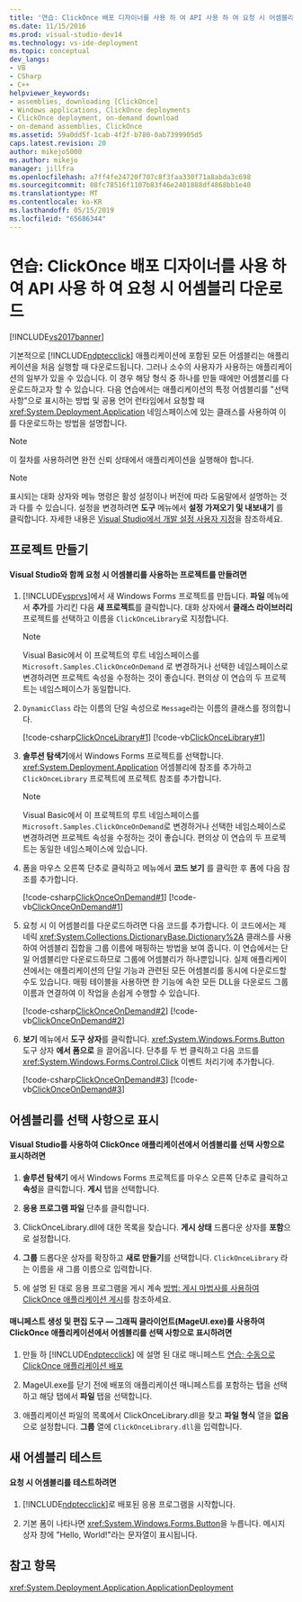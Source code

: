 ```yaml
---
title: '연습: ClickOnce 배포 디자이너를 사용 하 여 API 사용 하 여 요청 시 어셈블리 다운로드 | Microsoft Docs'
ms.date: 11/15/2016
ms.prod: visual-studio-dev14
ms.technology: vs-ide-deployment
ms.topic: conceptual
dev_langs:
- VB
- CSharp
- C++
helpviewer_keywords:
- assemblies, downloading [ClickOnce]
- Windows applications, ClickOnce deployments
- ClickOnce deployment, on-demand download
- on-demand assemblies, ClickOnce
ms.assetid: 59a0dd5f-1cab-4f2f-b780-0ab7399905d5
caps.latest.revision: 20
author: mikejo5000
ms.author: mikejo
manager: jillfra
ms.openlocfilehash: a7ff4fe24720f707c8f3faa330f71a8abda3c698
ms.sourcegitcommit: 08fc78516f1107b83f46e2401888df4868bb1e40
ms.translationtype: MT
ms.contentlocale: ko-KR
ms.lasthandoff: 05/15/2019
ms.locfileid: "65686344"
---
```

# <a name="walkthrough-downloading-assemblies-on-demand-with-the-clickonce-deployment-api-using-the-designer"></a>연습: ClickOnce 배포 디자이너를 사용 하 여 API 사용 하 여 요청 시 어셈블리 다운로드
[!INCLUDE[vs2017banner](../includes/vs2017banner.md)]

기본적으로 [!INCLUDE[ndptecclick](../includes/ndptecclick-md.md)] 애플리케이션에 포함된 모든 어셈블리는 애플리케이션을 처음 실행할 때 다운로드됩니다. 그러나 소수의 사용자가 사용하는 애플리케이션의 일부가 있을 수 있습니다. 이 경우 해당 형식 중 하나를 만들 때에만 어셈블리를 다운로드하고자 할 수 있습니다. 다음 연습에서는 애플리케이션의 특정 어셈블리를 "선택 사항"으로 표시하는 방법 및 공용 언어 런타임에서 요청할 때 <xref:System.Deployment.Application> 네임스페이스에 있는 클래스를 사용하여 이를 다운로드하는 방법을 설명합니다.  
  
> [!NOTE]
> 이 절차를 사용하려면 완전 신뢰 상태에서 애플리케이션을 실행해야 합니다.  
  
> [!NOTE]
> 표시되는 대화 상자와 메뉴 명령은 활성 설정이나 버전에 따라 도움말에서 설명하는 것과 다를 수 있습니다. 설정을 변경하려면 **도구** 메뉴에서 **설정 가져오기 및 내보내기** 를 클릭합니다. 자세한 내용은 [Visual Studio에서 개발 설정 사용자 지정](https://msdn.microsoft.com/22c4debb-4e31-47a8-8f19-16f328d7dcd3)을 참조하세요.  
  
## <a name="creating-the-projects"></a>프로젝트 만들기  
  
#### <a name="to-create-a-project-that-uses-an-on-demand-assembly-with-visual-studio"></a>Visual Studio와 함께 요청 시 어셈블리를 사용하는 프로젝트를 만들려면  
  
1. [!INCLUDE[vsprvs](../includes/vsprvs-md.md)]에서 새 Windows Forms 프로젝트를 만듭니다. **파일** 메뉴에서 **추가**를 가리킨 다음 **새 프로젝트**를 클릭합니다. 대화 상자에서 **클래스 라이브러리** 프로젝트를 선택하고 이름을 `ClickOnceLibrary`로 지정합니다.  
  
    > [!NOTE]
    > Visual Basic에서 이 프로젝트의 루트 네임스페이스를 `Microsoft.Samples.ClickOnceOnDemand` 로 변경하거나 선택한 네임스페이스로 변경하려면 프로젝트 속성을 수정하는 것이 좋습니다. 편의상 이 연습의 두 프로젝트는 네임스페이스가 동일합니다.  
  
2. `DynamicClass` 라는 이름의 단일 속성으로 `Message`라는 이름의 클래스를 정의합니다.  
  
     [!code-csharp[ClickOnceLibrary#1](../snippets/csharp/VS_Snippets_Winforms/ClickOnceLibrary/CS/Class1.cs#1)]
     [!code-vb[ClickOnceLibrary#1](../snippets/visualbasic/VS_Snippets_Winforms/ClickOnceLibrary/VB/Class1.vb#1)]  
  
3. **솔루션 탐색기**에서 Windows Forms 프로젝트를 선택합니다. <xref:System.Deployment.Application> 어셈블리에 참조를 추가하고 `ClickOnceLibrary` 프로젝트에 프로젝트 참조를 추가합니다.  
  
    > [!NOTE]
    > Visual Basic에서 이 프로젝트의 루트 네임스페이스를 `Microsoft.Samples.ClickOnceOnDemand`로 변경하거나 선택한 네임스페이스로 변경하려면 프로젝트 속성을 수정하는 것이 좋습니다. 편의상 이 연습의 두 프로젝트는 동일한 네임스페이스에 있습니다.  
  
4. 폼을 마우스 오른쪽 단추로 클릭하고 메뉴에서 **코드 보기** 를 클릭한 후 폼에 다음 참조를 추가합니다.  
  
     [!code-csharp[ClickOnceOnDemand#1](../snippets/csharp/VS_Snippets_Winforms/ClickOnceOnDemand/CS/Form1.cs#1)]
     [!code-vb[ClickOnceOnDemand#1](../snippets/visualbasic/VS_Snippets_Winforms/ClickOnceOnDemand/VB/Form1.vb#1)]  
  
5. 요청 시 이 어셈블리를 다운로드하려면 다음 코드를 추가합니다. 이 코드에서는 제네릭 <xref:System.Collections.DictionaryBase.Dictionary%2A> 클래스를 사용하여 어셈블리 집합을 그룹 이름에 매핑하는 방법을 보여 줍니다. 이 연습에서는 단일 어셈블리만 다운로드하므로 그룹에 어셈블리가 하나뿐입니다. 실제 애플리케이션에서는 애플리케이션의 단일 기능과 관련된 모든 어셈블리를 동시에 다운로드할 수도 있습니다. 매핑 테이블을 사용하면 한 기능에 속한 모든 DLL을 다운로드 그룹 이름과 연결하여 이 작업을 손쉽게 수행할 수 있습니다.  
  
     [!code-csharp[ClickOnceOnDemand#2](../snippets/csharp/VS_Snippets_Winforms/ClickOnceOnDemand/CS/Form1.cs#2)]
     [!code-vb[ClickOnceOnDemand#2](../snippets/visualbasic/VS_Snippets_Winforms/ClickOnceOnDemand/VB/Form1.vb#2)]  
  
6. **보기** 메뉴에서 **도구 상자**를 클릭합니다. <xref:System.Windows.Forms.Button> 도구 상자 **에서 폼으로** 을 끌어옵니다. 단추를 두 번 클릭하고 다음 코드를 <xref:System.Windows.Forms.Control.Click> 이벤트 처리기에 추가합니다.  
  
     [!code-csharp[ClickOnceOnDemand#3](../snippets/csharp/VS_Snippets_Winforms/ClickOnceOnDemand/CS/Form1.cs#3)]
     [!code-vb[ClickOnceOnDemand#3](../snippets/visualbasic/VS_Snippets_Winforms/ClickOnceOnDemand/VB/Form1.vb#3)]  
  
## <a name="marking-assemblies-as-optional"></a>어셈블리를 선택 사항으로 표시  
  
#### <a name="to-mark-assemblies-as-optional-in-your-clickonce-application-by-using-visual-studio"></a>Visual Studio를 사용하여 ClickOnce 애플리케이션에서 어셈블리를 선택 사항으로 표시하려면  
  
1. **솔루션 탐색기** 에서 Windows Forms 프로젝트를 마우스 오른쪽 단추로 클릭하고 **속성**을 클릭합니다. **게시** 탭을 선택합니다.  
  
2. **응용 프로그램 파일** 단추를 클릭합니다.  
  
3. ClickOnceLibrary.dll에 대한 목록을 찾습니다. **게시 상태** 드롭다운 상자를 **포함**으로 설정합니다.  
  
4. **그룹** 드롭다운 상자를 확장하고 **새로 만들기**를 선택합니다. `ClickOnceLibrary` 라는 이름을 새 그룹 이름으로 입력합니다.  
  
5. 에 설명 된 대로 응용 프로그램을 게시 계속 [방법: 게시 마법사를 사용하여 ClickOnce 애플리케이션 게시](../deployment/how-to-publish-a-clickonce-application-using-the-publish-wizard.md)를 참조하세요.  
  
#### <a name="to-mark-assemblies-as-optional-in-your-clickonce-application-by-using-manifest-generation-and-editing-tool--graphical-client-mageuiexe"></a>매니페스트 생성 및 편집 도구 — 그래픽 클라이언트(MageUI.exe)를 사용하여 ClickOnce 애플리케이션에서 어셈블리를 선택 사항으로 표시하려면  
  
1. 만들 하 [!INCLUDE[ndptecclick](../includes/ndptecclick-md.md)] 에 설명 된 대로 매니페스트 [연습: 수동으로 ClickOnce 애플리케이션 배포](../deployment/walkthrough-manually-deploying-a-clickonce-application.md)  
  
2. MageUI.exe를 닫기 전에 배포의 애플리케이션 매니페스트를 포함하는 탭을 선택하고 해당 탭에서 **파일** 탭을 선택합니다.  
  
3. 애플리케이션 파일의 목록에서 ClickOnceLibrary.dll을 찾고 **파일 형식** 열을 **없음**으로 설정합니다. **그룹** 열에 `ClickOnceLibrary.dll`을 입력합니다.  
  
## <a name="testing-the-new-assembly"></a>새 어셈블리 테스트  
  
#### <a name="to-test-your-on-demand-assembly"></a>요청 시 어셈블리를 테스트하려면  
  
1. [!INCLUDE[ndptecclick](../includes/ndptecclick-md.md)]로 배포된 응용 프로그램을 시작합니다.  
  
2. 기본 폼이 나타나면 <xref:System.Windows.Forms.Button>을 누릅니다. 메시지 상자 창에 "Hello, World!"라는 문자열이 표시됩니다.  
  
## <a name="see-also"></a>참고 항목  
 <xref:System.Deployment.Application.ApplicationDeployment>
